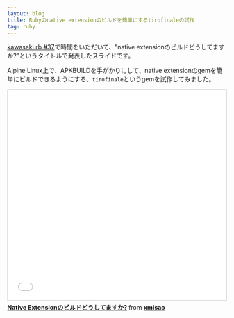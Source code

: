 ```yaml
---
layout: blog
title: Rubyのnative extensionのビルドを簡単にするtirofinaleの試作
tag: ruby
---
```




[kawasaki.rb #37](https://kawasakirb.doorkeeper.jp/events/47273)で時間をいただいて、"native extensionのビルドどうしてますか?"というタイトルで発表したスライドです。

Alpine Linux上で、APKBUILDを手がかりにして、native extensionのgemを簡単にビルドできるようにする、`tirofinale`というgemを試作してみました。

<iframe src="//www.slideshare.net/slideshow/embed_code/key/DIiocQVmJtVH8A" width="595" height="485" frameborder="0" marginwidth="0" marginheight="0" scrolling="no" style="border:1px solid #CCC; border-width:1px; margin-bottom:5px; max-width: 100%;" allowfullscreen> </iframe> <div style="margin-bottom:5px"> <strong> <a href="//www.slideshare.net/xmisao/native-extension" title="Native Extensionのビルドどうしてますか?" target="_blank">Native Extensionのビルドどうしてますか?</a> </strong> from <strong><a href="//www.slideshare.net/xmisao" target="_blank">xmisao</a></strong> </div>
